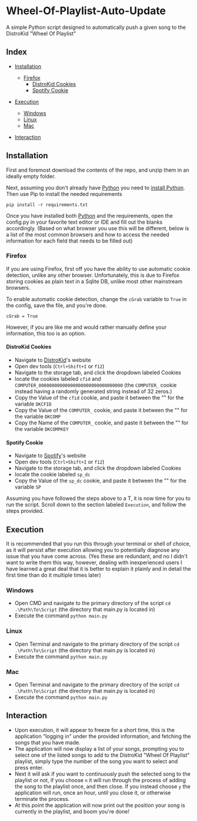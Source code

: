 # Wheel-Of-Playlist-Auto-Update
A simple Python script designed to automatically push a given song to the DistroKid "Wheel Of Playlist"

 ## Index
 * [Installation](https://github.com/Skribb11es/Wheel-Of-Playlist-Auto-Update/blob/main/README.md#installation)
   * [Firefox](https://github.com/Skribb11es/Wheel-Of-Playlist-Auto-Update#firefox)
     * [DistroKid Cookies](https://github.com/Skribb11es/Wheel-Of-Playlist-Auto-Update/blob/main/README.md#distrokid-cookies)
     * [Spotify Cookie](https://github.com/Skribb11es/Wheel-Of-Playlist-Auto-Update#spotify-cookie)

 * [Execution](https://github.com/Skribb11es/Wheel-Of-Playlist-Auto-Update/blob/main/README.md#execution)
   * [Windows](https://github.com/Skribb11es/Wheel-Of-Playlist-Auto-Update#windows)
   * [Linux](https://github.com/Skribb11es/Wheel-Of-Playlist-Auto-Update#linux)
   * [Mac](https://github.com/Skribb11es/Wheel-Of-Playlist-Auto-Update#mac)

 * [Interaction](https://github.com/Skribb11es/Wheel-Of-Playlist-Auto-Update/blob/main/README.md#interaction)

## Installation
First and foremost download the contents of the repo, and unzip them in an ideally empty folder.

Next, assuming you don't already have [Python](https://www.python.org/) you need to [install Python](https://www.python.org/downloads/). Then use Pip to install the needed requirements

```pip install -r requirements.txt```

Once you have installed both [Python](https://www.python.org/) and the requirements, open the config.py in your favorite text editor or IDE and fill out the blanks accordingly. (Based on what browser you use this will be different, below is a list of the most common browsers and how to access the needed information for each field that needs to be filled out)

### Firefox
If you are using Firefox, first off you have the ability to use automatic cookie detection, unlike any other browser. Unfortunately, this is due to Firefox storing cookies as plain text in a Sqlite DB, unlike most other mainstream browsers.

To enable automatic cookie detection, change the `cGrab` variable to `True` in the config, save the file, and you're done.

```cGrab = True```

However, if you are like me and would rather manually define your information, this too is an option.

#### DistroKid Cookies
* Navigate to [DistroKid](https://distrokid.com)'s website
* Open dev tools (`Ctrl+Shift+I` or `f12`)
* Navigate to the storage tab, and click the dropdown labeled Cookies
* locate the cookies labeled `cfid` and `COMPUTER_00000000000000000000000000000000` (the `COMPUTER_` cookie instead having a randomly generated string instead of 32 zeros.)
* Copy the Value of the `cfid` cookie, and paste it between the "" for the variable `DKCFID`
* Copy the Value of the `COMPUTER_` cookie, and paste it between the "" for the variable `DKCOMP`
* Copy the Name of the `COMPUTER_` cookie, and paste it between the "" for the variable `DKCOMPKEY`

#### Spotify Cookie
* Navigate to [Spotify](https://spotify.com)'s website
* Open dev tools (`Ctrl+Shift+I` or `f12`)
* Navigate to the storage tab, and click the dropdown labeled Cookies
* locate the cookie labeled `sp_dc`
* Copy the Value of the `sp_dc` cookie, and paste it between the "" for the variable `SP`

Assuming you have followed the steps above to a T, it is now time for you to run the script. Scroll down to the section labeled `Execution`, and follow the steps provided.

## Execution

It is recommended that you run this through your terminal or shell of choice, as it will persist after execution allowing you to potentially diagnose any issue that you have come across. (Yes these are redundant, and no I didn't want to write them this way, however, dealing with inexperienced users I have learned a great deal that it is better to explain it plainly and in detail the first time than do it multiple times later)

### Windows
* Open CMD and navigate to the primary directory of the script `cd .\Path\To\Script` (the directory that main.py is located in)
* Execute the command `python main.py`

### Linux
* Open Terminal and navigate to the primary directory of the script `cd .\Path\To\Script` (the directory that main.py is located in)
* Execute the command `python main.py`

### Mac
* Open Terminal and navigate to the primary directory of the script `cd .\Path\To\Script` (the directory that main.py is located in)
* Execute the command `python main.py`

## Interaction
* Upon execution, it will appear to freeze for a short time, this is the application "logging in" under the provided information, and fetching the songs that you have made.
* The application will now display a list of your songs, prompting you to select one of the listed songs to add to the DistroKid "Wheel Of Playlist" playlist, simply type the number of the song you want to select and press enter.
* Next it will ask if you want to continuously push the selected song to the playlist or not, if you choose `n` it will run through the process of adding the song to the playlist once, and then close. If you instead choose `y` the application will run, once an hour, until you close it, or otherwise terminate the process.
* At this point the application will now print out the position your song is currently in the playlist, and boom you're done!
